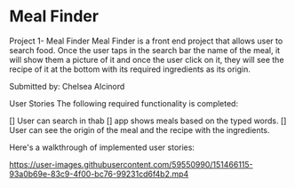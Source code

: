 # Meal Finder
 
Project 1- Meal Finder
Meal Finder is a front end project that allows user to search food. Once the user taps in the search bar the name of the meal, it will show them a picture of it and once the user click on it, they will see the recipe of it at the bottom with its required ingredients as its origin.

Submitted by: Chelsea Alcinord



User Stories
The following required functionality is completed:

[] User can search in thab
[] app shows meals based on the typed words.
[] User can see the origin of the meal and  the recipe with the ingredients.

Here's a walkthrough of implemented user stories:



https://user-images.githubusercontent.com/59550990/151466115-93a0b69e-83c9-4f00-bc76-99231cd6f4b2.mp4


